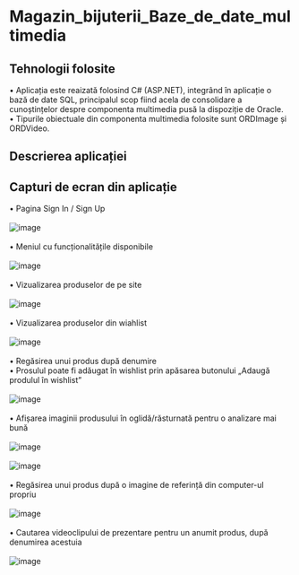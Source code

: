 # Magazin_bijuterii_Baze_de_date_multimedia
## Tehnologii folosite
• Aplicația este reaizată folosind C# (ASP.NET), integrând în aplicație o bază de date SQL, principalul scop fiind acela de consolidare a cunoștințelor despre componenta multimedia pusă la dispoziție de Oracle. <br/>
• Tipurile obiectuale din componenta multimedia folosite sunt ORDImage și ORDVideo.
## Descrierea aplicației
## Capturi de ecran din aplicație
• Pagina Sign In / Sign Up <br/><br/>
![image](https://user-images.githubusercontent.com/74931542/220315057-b54e257a-8715-4448-8876-dbb7c4f1d2b8.png) <br/><br/>
• Meniul cu funcționalitățile disponibile<br/><br/>
![image](https://user-images.githubusercontent.com/74931542/220316103-accb5952-fa31-46d8-821c-038985c06c9e.png)<br/><br/>
• Vizualizarea produselor de pe site<br/><br/>
![image](https://user-images.githubusercontent.com/74931542/220316350-ea8c37b7-b542-4f80-a78c-bc56f749cf3f.png) <br/><br/>
• Vizualizarea produselor din wiahlist<br/><br/>
![image](https://user-images.githubusercontent.com/74931542/220316516-bfd63bf5-6d22-41f0-b9b2-b53731279670.png) <br/><br/>
• Regăsirea unui produs după denumire<br/>
• Prosulul poate fi adăugat în wishlist prin apăsarea butonului „Adaugă produlul în wishlist”<br/><br/>
![image](https://user-images.githubusercontent.com/74931542/220317233-16fe6776-8d73-424f-9781-fc2430649a5f.png) <br/><br/>
• Afișarea imaginii produsului în oglidă/răsturnată pentru o analizare mai bună<br/><br/>
![image](https://user-images.githubusercontent.com/74931542/220317159-3c049d1d-a9b8-4212-b812-f9824f42ca0e.png) <br/><br/>
![image](https://user-images.githubusercontent.com/74931542/220317300-9582b893-5266-4908-a499-3783ff7da752.png) <br/><br/>
• Regăsirea unui produs după o imagine de referință din computer-ul propriu<br/><br/>
![image](https://user-images.githubusercontent.com/74931542/220317961-23e114b2-7f5f-446f-b177-944c1d8a0998.png) <br/><br/>
• Cautarea videoclipului de prezentare pentru un anumit produs, după denumirea acestuia<br/><br/>
![image](https://user-images.githubusercontent.com/74931542/220318564-bd6ac135-bf1c-4d42-b917-0ce64226b33b.png)

